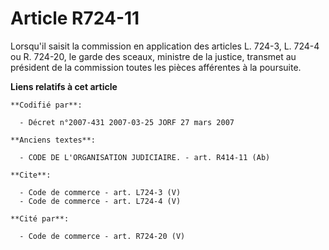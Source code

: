 # Article R724-11

Lorsqu'il saisit la commission en application des articles L. 724-3, L. 724-4 ou R. 724-20, le garde des sceaux, ministre de
la justice, transmet au président de la commission toutes les pièces afférentes à la poursuite.

**Liens relatifs à cet article**

	**Codifié par**:

	  - Décret n°2007-431 2007-03-25 JORF 27 mars 2007

	**Anciens textes**:

	  - CODE DE L'ORGANISATION JUDICIAIRE. - art. R414-11 (Ab)

	**Cite**:

	  - Code de commerce - art. L724-3 (V)
	  - Code de commerce - art. L724-4 (V)

	**Cité par**:

	  - Code de commerce - art. R724-20 (V)
